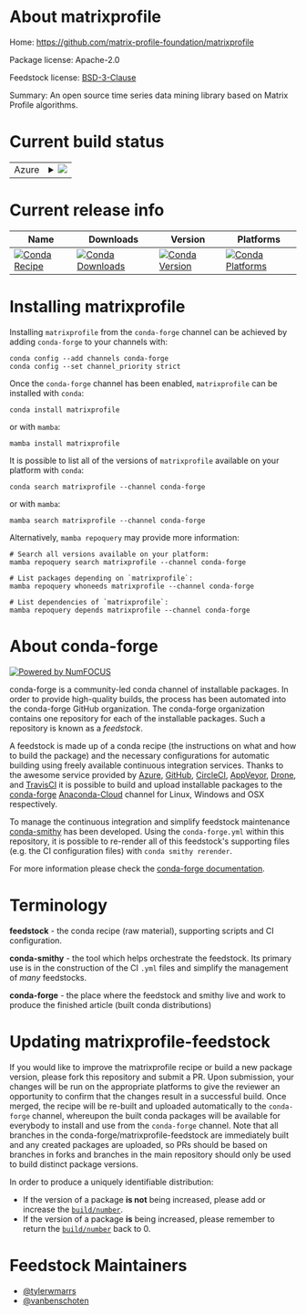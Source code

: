 About matrixprofile
===================

Home: https://github.com/matrix-profile-foundation/matrixprofile

Package license: Apache-2.0

Feedstock license: [BSD-3-Clause](https://github.com/conda-forge/matrixprofile-feedstock/blob/main/LICENSE.txt)

Summary: An open source time series data mining library based on Matrix Profile algorithms.

Current build status
====================


<table>
    
  <tr>
    <td>Azure</td>
    <td>
      <details>
        <summary>
          <a href="https://dev.azure.com/conda-forge/feedstock-builds/_build/latest?definitionId=11637&branchName=main">
            <img src="https://dev.azure.com/conda-forge/feedstock-builds/_apis/build/status/matrixprofile-feedstock?branchName=main">
          </a>
        </summary>
        <table>
          <thead><tr><th>Variant</th><th>Status</th></tr></thead>
          <tbody><tr>
              <td>linux_64_python3.7.____cpython</td>
              <td>
                <a href="https://dev.azure.com/conda-forge/feedstock-builds/_build/latest?definitionId=11637&branchName=main">
                  <img src="https://dev.azure.com/conda-forge/feedstock-builds/_apis/build/status/matrixprofile-feedstock?branchName=main&jobName=linux&configuration=linux_64_python3.7.____cpython" alt="variant">
                </a>
              </td>
            </tr><tr>
              <td>linux_64_python3.8.____cpython</td>
              <td>
                <a href="https://dev.azure.com/conda-forge/feedstock-builds/_build/latest?definitionId=11637&branchName=main">
                  <img src="https://dev.azure.com/conda-forge/feedstock-builds/_apis/build/status/matrixprofile-feedstock?branchName=main&jobName=linux&configuration=linux_64_python3.8.____cpython" alt="variant">
                </a>
              </td>
            </tr><tr>
              <td>linux_64_python3.9.____cpython</td>
              <td>
                <a href="https://dev.azure.com/conda-forge/feedstock-builds/_build/latest?definitionId=11637&branchName=main">
                  <img src="https://dev.azure.com/conda-forge/feedstock-builds/_apis/build/status/matrixprofile-feedstock?branchName=main&jobName=linux&configuration=linux_64_python3.9.____cpython" alt="variant">
                </a>
              </td>
            </tr><tr>
              <td>osx_64_python3.7.____cpython</td>
              <td>
                <a href="https://dev.azure.com/conda-forge/feedstock-builds/_build/latest?definitionId=11637&branchName=main">
                  <img src="https://dev.azure.com/conda-forge/feedstock-builds/_apis/build/status/matrixprofile-feedstock?branchName=main&jobName=osx&configuration=osx_64_python3.7.____cpython" alt="variant">
                </a>
              </td>
            </tr><tr>
              <td>osx_64_python3.8.____cpython</td>
              <td>
                <a href="https://dev.azure.com/conda-forge/feedstock-builds/_build/latest?definitionId=11637&branchName=main">
                  <img src="https://dev.azure.com/conda-forge/feedstock-builds/_apis/build/status/matrixprofile-feedstock?branchName=main&jobName=osx&configuration=osx_64_python3.8.____cpython" alt="variant">
                </a>
              </td>
            </tr><tr>
              <td>osx_64_python3.9.____cpython</td>
              <td>
                <a href="https://dev.azure.com/conda-forge/feedstock-builds/_build/latest?definitionId=11637&branchName=main">
                  <img src="https://dev.azure.com/conda-forge/feedstock-builds/_apis/build/status/matrixprofile-feedstock?branchName=main&jobName=osx&configuration=osx_64_python3.9.____cpython" alt="variant">
                </a>
              </td>
            </tr><tr>
              <td>osx_arm64_python3.8.____cpython</td>
              <td>
                <a href="https://dev.azure.com/conda-forge/feedstock-builds/_build/latest?definitionId=11637&branchName=main">
                  <img src="https://dev.azure.com/conda-forge/feedstock-builds/_apis/build/status/matrixprofile-feedstock?branchName=main&jobName=osx&configuration=osx_arm64_python3.8.____cpython" alt="variant">
                </a>
              </td>
            </tr><tr>
              <td>osx_arm64_python3.9.____cpython</td>
              <td>
                <a href="https://dev.azure.com/conda-forge/feedstock-builds/_build/latest?definitionId=11637&branchName=main">
                  <img src="https://dev.azure.com/conda-forge/feedstock-builds/_apis/build/status/matrixprofile-feedstock?branchName=main&jobName=osx&configuration=osx_arm64_python3.9.____cpython" alt="variant">
                </a>
              </td>
            </tr><tr>
              <td>win_64_python3.7.____cpython</td>
              <td>
                <a href="https://dev.azure.com/conda-forge/feedstock-builds/_build/latest?definitionId=11637&branchName=main">
                  <img src="https://dev.azure.com/conda-forge/feedstock-builds/_apis/build/status/matrixprofile-feedstock?branchName=main&jobName=win&configuration=win_64_python3.7.____cpython" alt="variant">
                </a>
              </td>
            </tr><tr>
              <td>win_64_python3.8.____cpython</td>
              <td>
                <a href="https://dev.azure.com/conda-forge/feedstock-builds/_build/latest?definitionId=11637&branchName=main">
                  <img src="https://dev.azure.com/conda-forge/feedstock-builds/_apis/build/status/matrixprofile-feedstock?branchName=main&jobName=win&configuration=win_64_python3.8.____cpython" alt="variant">
                </a>
              </td>
            </tr><tr>
              <td>win_64_python3.9.____cpython</td>
              <td>
                <a href="https://dev.azure.com/conda-forge/feedstock-builds/_build/latest?definitionId=11637&branchName=main">
                  <img src="https://dev.azure.com/conda-forge/feedstock-builds/_apis/build/status/matrixprofile-feedstock?branchName=main&jobName=win&configuration=win_64_python3.9.____cpython" alt="variant">
                </a>
              </td>
            </tr>
          </tbody>
        </table>
      </details>
    </td>
  </tr>
</table>

Current release info
====================

| Name | Downloads | Version | Platforms |
| --- | --- | --- | --- |
| [![Conda Recipe](https://img.shields.io/badge/recipe-matrixprofile-green.svg)](https://anaconda.org/conda-forge/matrixprofile) | [![Conda Downloads](https://img.shields.io/conda/dn/conda-forge/matrixprofile.svg)](https://anaconda.org/conda-forge/matrixprofile) | [![Conda Version](https://img.shields.io/conda/vn/conda-forge/matrixprofile.svg)](https://anaconda.org/conda-forge/matrixprofile) | [![Conda Platforms](https://img.shields.io/conda/pn/conda-forge/matrixprofile.svg)](https://anaconda.org/conda-forge/matrixprofile) |

Installing matrixprofile
========================

Installing `matrixprofile` from the `conda-forge` channel can be achieved by adding `conda-forge` to your channels with:

```
conda config --add channels conda-forge
conda config --set channel_priority strict
```

Once the `conda-forge` channel has been enabled, `matrixprofile` can be installed with `conda`:

```
conda install matrixprofile
```

or with `mamba`:

```
mamba install matrixprofile
```

It is possible to list all of the versions of `matrixprofile` available on your platform with `conda`:

```
conda search matrixprofile --channel conda-forge
```

or with `mamba`:

```
mamba search matrixprofile --channel conda-forge
```

Alternatively, `mamba repoquery` may provide more information:

```
# Search all versions available on your platform:
mamba repoquery search matrixprofile --channel conda-forge

# List packages depending on `matrixprofile`:
mamba repoquery whoneeds matrixprofile --channel conda-forge

# List dependencies of `matrixprofile`:
mamba repoquery depends matrixprofile --channel conda-forge
```


About conda-forge
=================

[![Powered by
NumFOCUS](https://img.shields.io/badge/powered%20by-NumFOCUS-orange.svg?style=flat&colorA=E1523D&colorB=007D8A)](https://numfocus.org)

conda-forge is a community-led conda channel of installable packages.
In order to provide high-quality builds, the process has been automated into the
conda-forge GitHub organization. The conda-forge organization contains one repository
for each of the installable packages. Such a repository is known as a *feedstock*.

A feedstock is made up of a conda recipe (the instructions on what and how to build
the package) and the necessary configurations for automatic building using freely
available continuous integration services. Thanks to the awesome service provided by
[Azure](https://azure.microsoft.com/en-us/services/devops/), [GitHub](https://github.com/),
[CircleCI](https://circleci.com/), [AppVeyor](https://www.appveyor.com/),
[Drone](https://cloud.drone.io/welcome), and [TravisCI](https://travis-ci.com/)
it is possible to build and upload installable packages to the
[conda-forge](https://anaconda.org/conda-forge) [Anaconda-Cloud](https://anaconda.org/)
channel for Linux, Windows and OSX respectively.

To manage the continuous integration and simplify feedstock maintenance
[conda-smithy](https://github.com/conda-forge/conda-smithy) has been developed.
Using the ``conda-forge.yml`` within this repository, it is possible to re-render all of
this feedstock's supporting files (e.g. the CI configuration files) with ``conda smithy rerender``.

For more information please check the [conda-forge documentation](https://conda-forge.org/docs/).

Terminology
===========

**feedstock** - the conda recipe (raw material), supporting scripts and CI configuration.

**conda-smithy** - the tool which helps orchestrate the feedstock.
                   Its primary use is in the construction of the CI ``.yml`` files
                   and simplify the management of *many* feedstocks.

**conda-forge** - the place where the feedstock and smithy live and work to
                  produce the finished article (built conda distributions)


Updating matrixprofile-feedstock
================================

If you would like to improve the matrixprofile recipe or build a new
package version, please fork this repository and submit a PR. Upon submission,
your changes will be run on the appropriate platforms to give the reviewer an
opportunity to confirm that the changes result in a successful build. Once
merged, the recipe will be re-built and uploaded automatically to the
`conda-forge` channel, whereupon the built conda packages will be available for
everybody to install and use from the `conda-forge` channel.
Note that all branches in the conda-forge/matrixprofile-feedstock are
immediately built and any created packages are uploaded, so PRs should be based
on branches in forks and branches in the main repository should only be used to
build distinct package versions.

In order to produce a uniquely identifiable distribution:
 * If the version of a package **is not** being increased, please add or increase
   the [``build/number``](https://docs.conda.io/projects/conda-build/en/latest/resources/define-metadata.html#build-number-and-string).
 * If the version of a package **is** being increased, please remember to return
   the [``build/number``](https://docs.conda.io/projects/conda-build/en/latest/resources/define-metadata.html#build-number-and-string)
   back to 0.

Feedstock Maintainers
=====================

* [@tylerwmarrs](https://github.com/tylerwmarrs/)
* [@vanbenschoten](https://github.com/vanbenschoten/)

